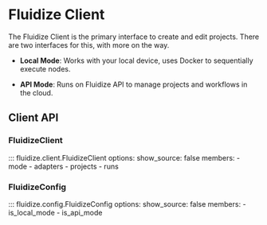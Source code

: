 # Fluidize Client

The Fluidize Client is the primary interface to create and edit projects. There are two interfaces for this, with more on the way.

- **Local Mode**: Works with your local device, uses Docker to sequentially execute nodes.

- **API Mode**: Runs on Fluidize API to manage projects and workflows in the cloud.

## Client API

### FluidizeClient
::: fluidize.client.FluidizeClient
    options:
      show_source: false
      members:
        - mode
        - adapters
        - projects
        - runs

### FluidizeConfig
::: fluidize.config.FluidizeConfig
    options:
      show_source: false
      members:
        - is_local_mode
        - is_api_mode
